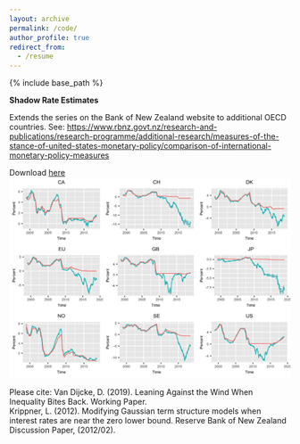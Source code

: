 ```yaml
---
layout: archive
permalink: /code/
author_profile: true
redirect_from:
  - /resume
---
```


{% include base_path %}

**Shadow Rate Estimates** 

Extends the series on the Bank of New Zealand website to additional OECD countries. 
See: https://www.rbnz.govt.nz/research-and-publications/research-programme/additional-research/measures-of-the-stance-of-united-states-monetary-policy/comparison-of-international-monetary-policy-measures

Download [here](../files/SSR.csv)
<img src="../images/shadowplot.jpg" alt="hi" class="inline"/> <br/>


Please cite: 
Van Dijcke, D. (2019). Leaning Against the Wind When Inequality Bites Back. Working Paper.  <br/>
Krippner, L. (2012). Modifying Gaussian term structure models when interest rates are near the zero lower bound. Reserve Bank of New Zealand Discussion Paper, (2012/02).


